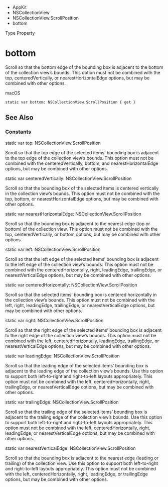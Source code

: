 

- AppKit
- NSCollectionView
- NSCollectionView.ScrollPosition
-  bottom 

Type Property

# bottom

Scroll so that the bottom edge of the bounding box is adjacent to the bottom of the collection view’s bounds. This option must not be combined with the top, centeredVertically, or nearestHorizontalEdge options, but may be combined with other options.

macOS

``` source
static var bottom: NSCollectionView.ScrollPosition { get }
```

## See Also

### Constants

static var top: NSCollectionView.ScrollPosition

Scroll so that the top edge of the selected items’ bounding box is adjacent to the top edge of the collection view’s bounds. This option must not be combined with the centeredVertically, bottom, and nearestHorizontalEdge options, but may be combined with other options.

static var centeredVertically: NSCollectionView.ScrollPosition

Scroll so that the bounding box of the selected items is centered vertically in the collection view’s bounds. This option must not be combined with the top, bottom, or nearestHorizontalEdge options, but may be combined with other options.

static var nearestHorizontalEdge: NSCollectionView.ScrollPosition

Scroll so that the bounding box is adjacent to the nearest edge (top or bottom) of the collection view. This option must not be combined with the top, centeredVertically, or bottom options, but may be combined with other options.

static var left: NSCollectionView.ScrollPosition

Scroll so that the left edge of the selected items’ bounding box is adjacent to the left edge of the collection view’s bounds. This option must not be combined with the centeredHorizontally, right, leadingEdge, trailingEdge, or nearestVerticalEdge options, but may be combined with other options.

static var centeredHorizontally: NSCollectionView.ScrollPosition

Scroll so that the selected items’ bounding box is centered horizontally in the collection view’s bounds. This option must not be combined with the left, right, leadingEdge, trailingEdge, or nearestVerticalEdge options, but may be combined with other options.

static var right: NSCollectionView.ScrollPosition

Scroll so that the right edge of the selected items’ bounding box is adjacent to the right edge of the collection view’s bounds. This option must not be combined with the left, centeredHorizontally, leadingEdge, trailingEdge, or nearestVerticalEdge options, but may be combined with other options.

static var leadingEdge: NSCollectionView.ScrollPosition

Scroll so that the leading edge of the selected items’ bounding box is adjacent to the leading edge of the collection view’s bounds. Use this option to support both left-to-right and right-to-left layouts appropriately. This option must not be combined with the left, centeredHorizontally, right, trailingEdge, or nearestVerticalEdge options, but may be combined with other options.

static var trailingEdge: NSCollectionView.ScrollPosition

Scroll so that the trailing edge of the selected items’ bounding box is adjacent to the trailing edge of the collection view’s bounds. Use this option to support both left-to-right and right-to-left layouts appropriately. This option must not be combined with the left, centeredHorizontally, right, leadingEdge, or nearestVerticalEdge options, but may be combined with other options.

static var nearestVerticalEdge: NSCollectionView.ScrollPosition

Scroll so that the bounding box is adjacent to the nearest edge (leading or trailing) of the collection view. Use this option to support both left-to-right and right-to-left layouts appropriately. This option must not be combined with the left, centeredHorizontally, right, leadingEdge, or trailingEdge options, but may be combined with other options.

